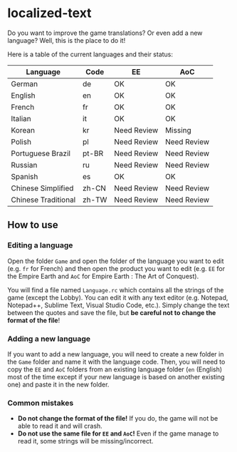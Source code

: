 # localized-text
Do you want to improve the game translations? Or even add a new language?
Well, this is the place to do it!

Here is a table of the current languages and their status:

| Language            | Code  |      EE      |      AoC     |
|---------------------|-------|--------------|--------------|
| German              | de    | OK           | OK           |
| English             | en    | OK           | OK           |
| French              | fr    | OK           | OK           |
| Italian             | it    | OK           | OK           |
| Korean              | kr    | Need Review  | Missing      |
| Polish              | pl    | Need Review  | Need Review  |
| Portuguese Brazil   | pt-BR | Need Review  | Need Review  |
| Russian             | ru    | Need Review  | Need Review  |
| Spanish             | es    | OK           | OK           |
| Chinese Simplified  | zh-CN | Need Review  | Need Review  |
| Chinese Traditional | zh-TW | Need Review  | Need Review  |

## How to use

### Editing a language

Open the folder `Game` and open the folder of the language you want to edit (e.g. `fr` for French) and then open the product you want to edit (e.g. `EE` for the Empire Earth and `AoC` for Empire Earth : The Art of Conquest).

You will find a file named `Language.rc` which contains all the strings of the game (except the Lobby).
You can edit it with any text editor (e.g. Notepad, Notepad++, Sublime Text, Visual Studio Code, etc.).
Simply change the text between the quotes and save the file, but **be careful not to change the format of the file**!

### Adding a new language

If you want to add a new language, you will need to create a new folder in the `Game` folder and name it with the language code.
Then, you will need to copy the `EE` and `AoC` folders from an existing language folder (`en` (English) most of the time except if your new language is based on another existing one) and paste it in the new folder.

### Common mistakes

- **Do not change the format of the file!** If you do, the game will not be able to read it and will crash.
- **Do not use the same file for `EE` and `AoC`!** Even if the game manage to read it, some strings will be missing/incorrect.